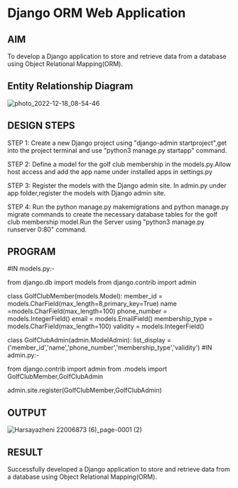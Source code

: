 # Django ORM Web Application

## AIM
To develop a Django application to store and retrieve data from a database using Object Relational Mapping(ORM).

## Entity Relationship Diagram
![photo_2022-12-18_08-54-46](https://user-images.githubusercontent.com/118708467/208279960-252821cf-91ea-4aef-ba3d-4445870e176b.jpg)



## DESIGN STEPS
STEP 1:
Create a new Django project using "django-admin startproject",get into the project terminal and use "python3 manage.py startapp" command.

STEP 2:
Define a model for the golf club membership in the models.py.Allow host access and add the app name under installed apps in settings.py

STEP 3:
Register the models with the Django admin site. In admin.py under app folder,register the models with Django admin site.

STEP 4:
Run the python manage.py makemigrations and python manage.py migrate commands to create the necessary database tables for the golf club membership model.Run the Server using "python3 manage.py runserver 0:80" command.

## PROGRAM
#IN models.py:-

from django.db import models
from django.contrib import admin

class GolfClubMember(models.Model):
    member_id = models.CharField(max_length=8,primary_key=True)
    name =models.CharField(max_length=100)
    phone_number = models.IntegerField()
    email = models.EmailField()
    membership_type = models.CharField(max_length=100)
    validity = models.IntegerField()

class GolfClubAdmin(admin.ModelAdmin):
    list_display = ('member_id','name','phone_number','membership_type','validity')
#IN admin.py:-

from django.contrib import admin
from .models import GolfClubMember,GolfClubAdmin

admin.site.register(GolfClubMember,GolfClubAdmin)


## OUTPUT

![Harsayazheni 22006873 (6)_page-0001 (2)](https://user-images.githubusercontent.com/118708467/215144983-9737ddc2-79a9-49c0-b2f7-01bd40a65ca9.jpg)


## RESULT
Successfully developed a Django application to store and retrieve data from a database using Object Relational Mapping(ORM).
